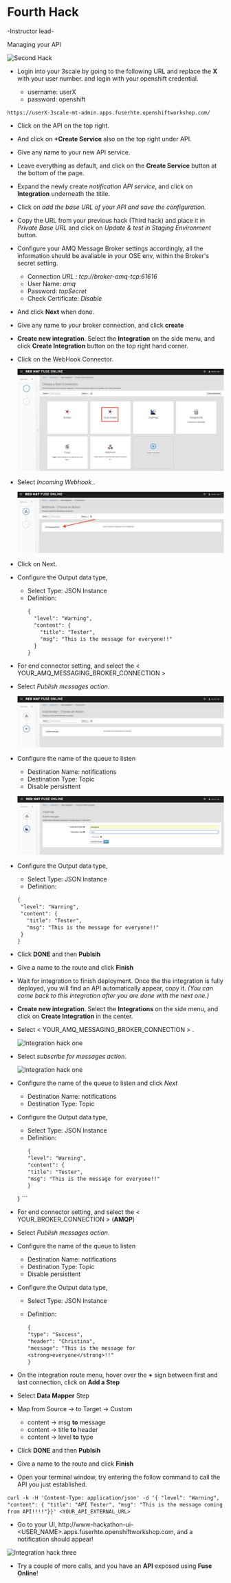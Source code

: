 # Fourth Hack

-Instructor lead-

Managing your API 

![Second Hack](images/hack-02-01.png)

- Login into your 3scale by going to the following URL and replace the **X** with your user number. and login with your openshift credential.

	- username: userX
	- password: openshift

```
https://userX-3scale-mt-admin.apps.fuserhte.openshiftworkshop.com/
```
 

- Click on the API on the top right.
- And click on **+Create Service** also on the top right under API.
- Give any name to your new API service.
- Leave everything as default, and click on the **Create Service** button at the bottom of the page.




- Expand the newly create *notification API service*, and click on **Integration** underneath the titile.
- Click on *add the base URL of your API and save the configuration.*
- Copy the URL from your previous hack (Third hack) and place it in *Private Base URL* and click on *Update & test in Staging Environment* button.


 
- Configure your AMQ Message Broker settings accordingly, all the information should be avaliable in your OSE env, within the Broker's secret setting. 

   	- Connection *URL : tcp://broker-amq-tcp:61616*
   	- User Name: *amq*
   	- Password: *topSecret*
   	- Check Certificate: *Disable*

- And click **Next** when done. 

- Give any name to your broker connection, and click **create** 


- **Create new integration**. Select the **Integration** on the side menu, and click **Create Integration** button on the top right hand corner.


- Click on the WebHook Connector.

  ![Integration hack two](images/hackthree-integration-02.png)

- Select *Incoming Webhook* .

  ![Integration hack two](images/hackthree-integration-03.png)

- Click on Next. 


- Configure the Output data type,
  - Select Type: JSON Instance
  - Definition:
    ```
    {
      "level": "Warning",
      "content": {
        "title": "Tester",
        "msg": "This is the message for everyone!!"
      }
    }
    ```
  
- For end connector setting, and select the  < YOUR_AMQ_MESSAGING_BROKER_CONNECTION >   

- Select *Publish messages action*. 

  ![Integration hack one](images/hackthree-integration-07.png)

- Configure the name of the queue to listen
	- Destination Name: notifications
	- Destination Type: Topic 
	- Disable persisttent

  ![Integration hack one](images/hackthree-integration-08.png)

- Configure the Output data type,  
  	- Select Type: JSON Instance
	- Definition: 
	
     ```
    {
      "level": "Warning",
      "content": {
        "title": "Tester",
        "msg": "This is the message for everyone!!"
      }
    } 
	```
- Click **DONE** and then **Publsih**

- Give a name to the route and click **Finish**
- Wait for integration to finish deployment. Once the the integration is fully deployed, you will find an API automatically appear, copy it. *(You can come back to this integration after you are done with the next one.)*

  
- **Create new integration**. Select the **Integrations** on the side menu, and click on **Create Integration** in the center.


- Select < YOUR_AMQ_MESSAGING_BROKER_CONNECTION > .

  ![Integration hack one](images/hackone-integration-02.png)

- Select *subscribe for messages action*. 

  ![Integration hack one](images/hackone-integration-03.png)

- Configure the name of the queue to listen and click *Next*
	- Destination Name: notifications
	- Destination Type: Topic 


- Configure the Output data type,  
  	- Select Type: JSON Instance
	- Definition: 
		```
		{
      "level": "Warning",
      "content": {
        "title": "Tester",
        "msg": "This is the message for everyone!!"
      }
    }
		```
  

- For end connector setting, and select the  < YOUR_BROKER_CONNECTION >  (**AMQP**) 

- Select *Publish messages action*. 

- Configure the name of the queue to listen
	- Destination Name: notifications
	- Destination Type: Topic 
	- Disable persisttent

  

- Configure the Output data type,  
  	- Select Type: JSON Instance
	- Definition: 
	
		```
		{
		"type": "Success",
		"header": "Christina",
		"message": "This is the message for <strong>everyone</strong>!!"
		}
		```	

- On the integration route menu, hover over the **+** sign between first and last connection, click on **Add a Step**



- Select **Data Mapper** Step


- Map from Source ->  to Target -> Custom 
	- content -> msg **to**  message
	- content -> title **to**  header
	- content -> level **to**  type

- Click **DONE** and then **Publsih**

- Give a name to the route and click **Finish**



- Open your terminal window, try entering the follow command to call the API you just established.

```
curl -k -H 'Content-Type: application/json' -d '{ "level": "Warning", "content": { "title": "API Tester", "msg": "This is the message coming from API!!!!"}}' <YOUR_API_EXTERNAL_URL>
```
 
- Go to your UI, http://www-hackathon-ui-<USER_NAME>.apps.fuserhte.openshiftworkshop.com, and a notification should appear!

![Integration hack three](images/hackthree-integration-.png)


- Try a couple of more calls, and you have an **API** exposed using **Fuse Online**!